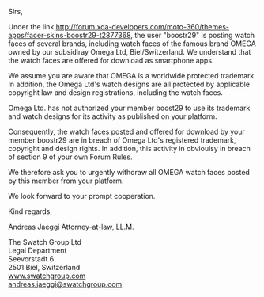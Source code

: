 Sirs,

Under the link http://forum.xda-developers.com/moto-360/themes-apps/facer-skins-boostr29-t2877368, the user "boostr29" is posting watch faces of several brands, including watch faces of the famous brand OMEGA owned by our subsidiray Omega Ltd, Biel/Switzerland. We understand that the watch faces are offered for download as smartphone apps.

We assume you are aware that OMEGA is a worldwide protected trademark. In addition, the Omega Ltd's watch designs are all protected by applicable copyright law and design registrations, including the watch faces.

Omega Ltd. has not authorized your member boost29 to use its trademark and watch designs for its activity as published on your platform.

Consequently, the watch faces posted and offered for download by your member boostr29 are in breach of Omega Ltd's registered trademark, copyright and design rights. In addition, this activity in obvioulsy in breach of section 9 of your own Forum Rules.

We therefore ask you to urgently withdraw all OMEGA watch faces posted by this member from your platform.

We look forward to your prompt cooperation.

Kind regards,

Andreas Jaeggi
Attorney-at-law, LL.M.

The Swatch Group Ltd  
Legal Department  
Seevorstadt 6  
2501 Biel, Switzerland  
www.swatchgroup.com  
andreas.jaeggi@swatchgroup.com  
